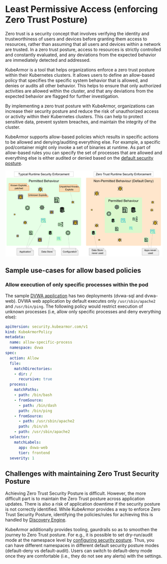 # Least Permissive Access (enforcing Zero Trust Posture)

Zero trust is a security concept that involves verifying the identity and trustworthiness of users and devices before granting them access to resources, rather than assuming that all users and devices within a network are trusted. In a zero trust posture, access to resources is strictly controlled and constantly evaluated, and any deviations from the expected behavior are immediately detected and addressed.

KubeArmor is a tool that helps organizations enforce a zero trust posture within their Kubernetes clusters. It allows users to define an allow-based policy that specifies the specific system behavior that is allowed, and denies or audits all other behavior. This helps to ensure that only authorized activities are allowed within the cluster, and that any deviations from the expected behavior are flagged for further investigation.

By implementing a zero trust posture with KubeArmor, organizations can increase their security posture and reduce the risk of unauthorized access or activity within their Kubernetes clusters. This can help to protect sensitive data, prevent system breaches, and maintain the integrity of the cluster.

KubeArmor supports allow-based policies which results in specific actions to be allowed and denying/auditing everything else. For example, a specific pod/container might only invoke a set of binaries at runtime. As part of allow-based rules you can specify the set of processes that are allowed and everything else is either audited or denied based on the [default security posture](default_posture.md).

<img src="../.gitbook/assets/zero-trust.png" width="512" class="center" alt="KubeArmor enforcing Zero Trust Posture">

## Sample use-cases for allow based policies

### Allow execution of only specific processes within the pod

The sample [DVWA application](https://github.com/cytopia/docker-dvwa) has two deployments (dvwa-sql and dvwa-web). DVWA web application by default executes only `/usr/sbin/apache2` and `/usr/bin/ping`. The following policy would restrict execution of unknown processes (i.e, allow only specific processes and deny everything else):

```yaml
apiVersion: security.kubearmor.com/v1
kind: KubeArmorPolicy
metadata:
  name: allow-specific-process
  namespace: dvwa
spec:
  action: Allow
  file:
    matchDirectories:
    - dir: /
      recursive: true
  process:
    matchPaths:
    - path: /bin/bash
    - fromSource:
      - path: /bin/dash
      path: /bin/ping
    - fromSource:
      - path: /usr/sbin/apache2
      path: /bin/sh
    - path: /usr/sbin/apache2
  selector: 
    matchLabels:
      app: dvwa-web
      tier: frontend
  severity: 1
```

## Challenges with maintaining Zero Trust Security Posture

Achieving Zero Trust Security Posture is difficult. However, the more difficult part is to maintain the Zero Trust posture across application updates. There is also a risk of application downtime if the security posture is not correctly identified. While KubeArmor provides a way to enforce Zero Trust Security Posture, identifying the policies/rules for achieving this is handled by [Discovery Engine](https://github.com/kubearmor/discovery-engine/).

KubeArmor additionally provides tooling, gaurdrails so as to smoothen the journey to Zero Trust posture. For e.g., it is possible to set dry-run/audit mode at the namespace level by [configuring security posture](default-posture.md). Thus, you can have different namespaces in different default security posture modes (default-deny vs default-audit). Users can switch to default-deny mode once they are comfortable (i.e., they do not see any alerts) with the settings.
